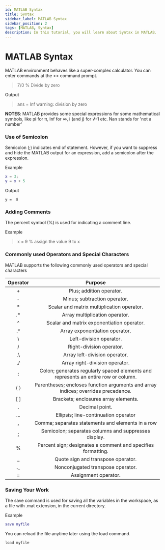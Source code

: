 ```yaml
---
id: MATLAB Syntax
title: Syntax
sidebar_label: MATLAB Syntax
sidebar_position: 2
tags: [MATLAB, Syntax]
description: In this tutorial, you will learn about Syntax in MATLAB.
---
```

#  MATLAB Syntax

MATLAB environment behaves like a super-complex calculator. You can enter commands at the >> command prompt.

>7/0		      % Divide by zero

Output
>ans = Inf
warning: division by zero

**NOTES**: MATLAB provides some special expressions for some mathematical symbols, like pi for π, Inf for ∞, i (and j) for √-1 etc. Nan stands for 'not a number'

### Use of Semicolon
Semicolon (;) indicates end of statement. However, if you want to suppress and hide the MATLAB output for an expression, add a semicolon after the expression.

Example
```matlab
x = 3;
y = x + 5
```
Output
```
y =  8
```

### Adding Comments
The percent symbol (%) is used for indicating a comment line.

Example
>x = 9	     % assign the value 9 to x

### Commonly used Operators and Special Characters
MATLAB supports the following commonly used operators and special characters 

| Operator 	|                                       Purpose                                      	|
|:--------:	|:----------------------------------------------------------------------------------:	|
|     +    	| Plus; addition operator.                                                           	|
|     -    	| Minus; subtraction operator.                                                       	|
|     *    	| Scalar and matrix multiplication operator.                                         	|
|    .*    	| Array multiplication operator.                                                     	|
|     ^    	| Scalar and matrix exponentiation operator.                                         	|
|    .^    	| Array exponentiation operator.                                                     	|
|     \    	| Left-division operator.                                                            	|
|     /    	| Right-division operator.                                                           	|
|    .\    	| Array left-division operator.                                                      	|
|    ./    	| Array right-division operator.                                                     	|
|     :    	| Colon; generates regularly spaced elements and represents an entire row or column. 	|
|    ( )   	| Parentheses; encloses function arguments and array indices; overrides precedence.  	|
|    [ ]   	| Brackets; enclosures array elements.                                               	|
|     .    	| Decimal point.                                                                     	|
|     …    	| Ellipsis; line-continuation operator                                               	|
|     ,    	| Comma; separates statements and elements in a row                                  	|
|     ;    	| Semicolon; separates columns and suppresses display.                               	|
|     %    	| Percent sign; designates a comment and specifies formatting.                       	|
|     _    	| Quote sign and transpose operator.                                                 	|
|    ._    	| Nonconjugated transpose operator.                                                  	|
|     =    	| Assignment operator.                                                               	|

### Saving Your Work
The save command is used for saving all the variables in the workspace, as a file with .mat extension, in the current directory.

Example
```matlab
save myfile
```
You can reload the file anytime later using the load command.
```
load myfile
```